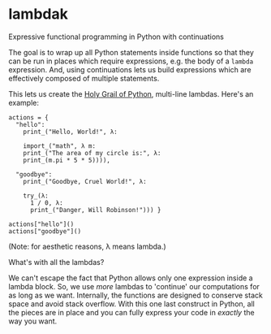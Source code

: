 # lambdak

Expressive functional programming in Python with continuations

The goal is to wrap up all Python statements inside functions so that
they can be run in places which require expressions, e.g. the body of a
`lambda` expression. And, using continuations lets us build expressions
which are effectively composed of multiple statements.

This lets us create the [Holy Grail of
Python](http://en.wikipedia.org/wiki/Monty_Python_and_the_Holy_Grail),
multi-line lambdas. Here's an example:

    actions = {
      "hello":
        print_("Hello, World!", λ:

        import_("math", λ m:
        print_("The area of my circle is:", λ:
        print_(m.pi * 5 * 5)))),

      "goodbye":
        print_("Goodbye, Cruel World!", λ:

        try_(λ:
          1 / 0, λ:
          print_("Danger, Will Robinson!"))) }

    actions["hello"]()
    actions["goodbye"]()

(Note: for aesthetic reasons, λ means lambda.)

What's with all the lambdas?

We can't escape the fact that Python allows only one expression inside a
lambda block. So, we use _more_ lambdas to 'continue' our computations
for as long as we want. Internally, the functions are designed to
conserve stack space and avoid stack overflow. With this one last
construct in Python, all the pieces are in place and you can fully
express your code in _exactly_ the way you want.

